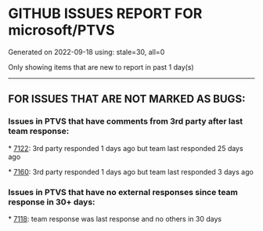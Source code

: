 
# GITHUB ISSUES REPORT FOR microsoft/PTVS


Generated on 2022-09-18 using: stale=30, all=0


Only showing items that are new to report in past 1 day(s)


---

## FOR ISSUES THAT ARE NOT MARKED AS BUGS:


### Issues in PTVS that have comments from 3rd party after last team response:


\* [7122](https://github.com/microsoft/PTVS/issues/7122 "Can't debug Python in my application"): 3rd party responded 1 days ago but team last responded 25 days ago

\* [7160](https://github.com/microsoft/PTVS/issues/7160 "Python function with stacked decorators using functools.cache hangs when run without debugging"): 3rd party responded 1 days ago but team last responded 3 days ago

### Issues in PTVS that have no external responses since team response in 30+ days:


\* [7118](https://github.com/microsoft/PTVS/issues/7118 "IPython interactive mode always freezing"): team response was last response and no others in 30 days
